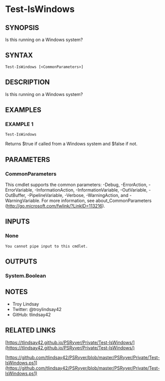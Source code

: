 # Test-IsWindows

## SYNOPSIS
Is this running on a Windows system?

## SYNTAX

```
Test-IsWindows [<CommonParameters>]
```

## DESCRIPTION
Is this running on a Windows system?

## EXAMPLES

### EXAMPLE 1
```
Test-IsWindows
```

Returns $true if called from a Windows system and $false if not.

## PARAMETERS

### CommonParameters
This cmdlet supports the common parameters: -Debug, -ErrorAction, -ErrorVariable, -InformationAction, -InformationVariable, -OutVariable, -OutBuffer, -PipelineVariable, -Verbose, -WarningAction, and -WarningVariable.
For more information, see about_CommonParameters (http://go.microsoft.com/fwlink/?LinkID=113216).

## INPUTS

### None
    You cannot pipe input to this cmdlet.

## OUTPUTS

### System.Boolean

## NOTES
- Troy Lindsay
- Twitter: @troylindsay42
- GitHub: tlindsay42

## RELATED LINKS

[https://tlindsay42.github.io/PSRyver/Private/Test-IsWindows/](https://tlindsay42.github.io/PSRyver/Private/Test-IsWindows/)

[https://github.com/tlindsay42/PSRyver/blob/master/PSRyver/Private/Test-IsWindows.ps1](https://github.com/tlindsay42/PSRyver/blob/master/PSRyver/Private/Test-IsWindows.ps1)

